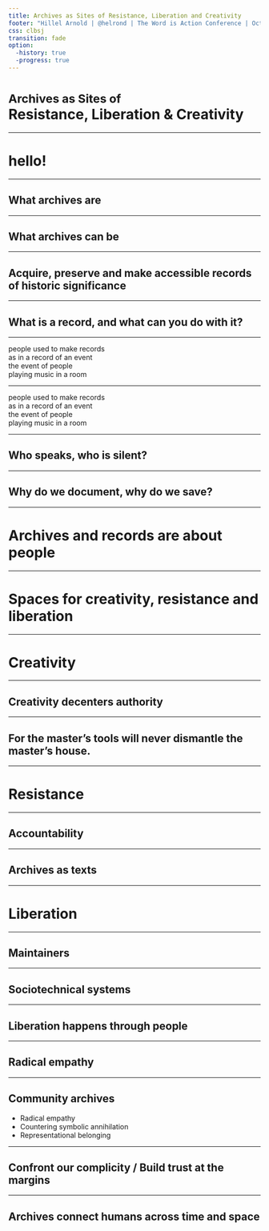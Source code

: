 ```yaml
---
title: Archives as Sites of Resistance, Liberation and Creativity
footer: "Hillel Arnold | @helrond | The Word is Action Conference | October 21, 2016"
css: clbsj
transition: fade
option:
  -history: true
  -progress: true
---
```


<h1><small>Archives as Sites of</small><br/>
Resistance, Liberation &amp; Creativity</h1>

------

# hello!

------

## What archives are  

------

## What archives can be

------

## Acquire, preserve and make accessible records of historic significance

------

## What is a record, and what can you do with it?

------

people used to make records  
as in a record of an event  
the event of people  
playing music in a room

------

<span class="highlight">people</span> used to <span class="highlight">make</span> records  
as in a <span class="highlight">record</span> of an <span class="highlight">event</span>  
the event of <span class="highlight">people</span>  
playing <span class="highlight">music</span> in a <span class="highlight">room</span>

------

## Who speaks, who is silent?

------

## Why do we document, why do we save?

------

# Archives and records are about people

------

# Spaces for creativity, resistance and liberation

------

# Creativity

------

## Creativity <span class="highlight">decenters</span> authority

------

## For the master&rsquo;s tools will never dismantle the master&rsquo;s house.

------

# Resistance

------

## Accountability

------

## Archives as texts

------

# Liberation

------

## Maintainers

------

## Sociotechnical systems

------

## Liberation happens through people

------

## Radical empathy

------

## Community archives

*   Radical empathy
*   Countering symbolic annihilation
*   Representational belonging

------

## Confront our complicity / Build trust at the margins

------

<h2>Archives <span class="highlight">connect</span> humans across <span class="highlight">time</span> and <span class="highlight">space</span></h2>
